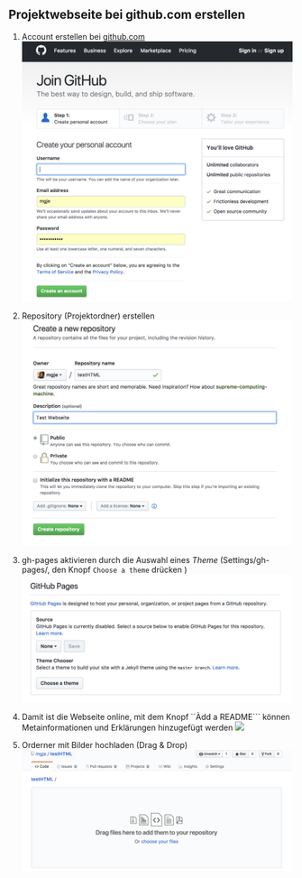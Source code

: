 ## Projektwebseite bei github.com erstellen

1. Account erstellen bei [github.com](https://gihub.com)
![](images/account.png)

1. Repository (Projektordner) erstellen
![](images/make_repository.png)

1. gh-pages aktivieren durch die Auswahl eines *Theme* (Settings/gh-pages/, den Knopf ```Choose a theme``` drücken )
![](images/choose_a_theme.png)

1. Damit ist die Webseite online, mit dem Knopf ``Àdd a README``` können Metainformationen und Erklärungen hinzugefügt werden
![](firstStep.png)


1. Orderner mit Bilder hochladen (Drag & Drop)
![](images/drag_drop.png)




